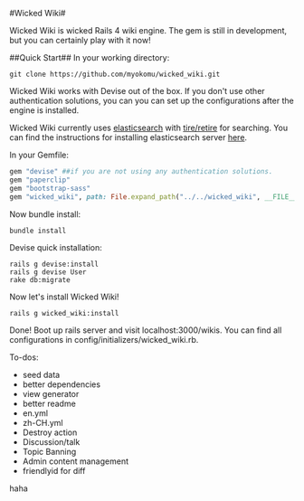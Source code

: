 #Wicked Wiki#

Wicked Wiki is wicked Rails 4 wiki engine. The gem is still in development, but you can certainly play with it now!

##Quick Start##
In your working directory:

```shell
git clone https://github.com/myokomu/wicked_wiki.git
```

Wicked Wiki works with Devise out of the box. If you don't use other authentication solutions, you can you can set up the configurations after the engine is installed.

Wicked Wiki currently uses [elasticsearch](http://www.elasticsearch.org) with [tire/retire](https://github.com/karmi/retire) for searching. You can find the instructions for installing elasticsearch server [here](https://github.com/karmi/retire).  

In your Gemfile:

```ruby
gem "devise" ##if you are not using any authentication solutions.
gem "paperclip"
gem "bootstrap-sass"
gem "wicked_wiki", path: File.expand_path("../../wicked_wiki", __FILE__)
```

Now bundle install:

```shell
bundle install
```

Devise quick installation:

```shell
rails g devise:install
rails g devise User
rake db:migrate
```

Now let's install Wicked Wiki!
```shell
rails g wicked_wiki:install
```

Done! Boot up rails server and visit localhost:3000/wikis.
You can find all configurations in config/initializers/wicked_wiki.rb.


To-dos:

+ seed data
+ better dependencies
+ view generator
+ better readme
+ en.yml
+ zh-CH.yml
+ Destroy action
+ Discussion/talk
+ Topic Banning
+ Admin content management
+ friendlyid for diff

haha